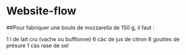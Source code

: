# Website-flow

##Pour fabriquer une boule de mozzarella de 150 g, il faut :

1 l de lait cru (vache ou bufflonne)
6 càc de jus de citron
8 gouttes de présure
1 càs rase de sel

